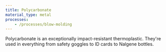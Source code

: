 ```yaml
---
title: Polycarbonate
material_type: metal
processes:
    - /processes/blow-molding
---
```


Polycarbonate is an exceptionally impact-resistant thermoplastic. They're used in everything from safety goggles to ID cards to Nalgene bottles. 